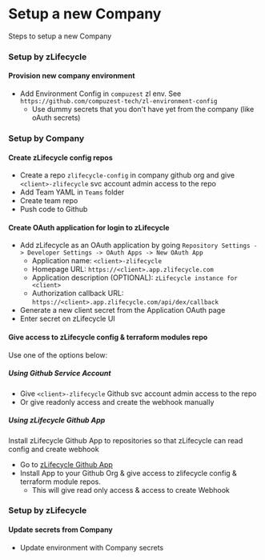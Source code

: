 # Setup a new Company

Steps to setup a new Company

### Setup by zLifecycle

#### Provision new company environment

- Add Environment Config in `compuzest` zl env. See `https://github.com/compuzest-tech/zl-environment-config`
    * Use dummy secrets that you don't have yet from the company (like oAuth secrets)

### Setup by Company

#### Create zLifecycle config repos

- Create a repo `zlifecycle-config` in company github org and give `<client>-zlifecycle` svc account admin access to the repo
- Add Team YAML in `Teams` folder
- Create team repo 
- Push code to Github

#### Create OAuth application for login to zLifecycle

- Add zLifecycle as an OAuth application by going `Repository Settings -> Developer Settings -> OAuth Apps -> New OAuth App`
    * Application name: `<client>-zlifecycle`
    * Homepage URL: `https://<client>.app.zlifecycle.com`
    * Application description (OPTIONAL): `zLifecycle instance for <client>`
    * Authorization callback URL: `https://<client>.app.zlifecycle.com/api/dex/callback`
- Generate a new client secret from the Application OAuth page
- Enter secret on zLifecycle UI

#### Give access to zLifecycle config & terraform modules repo

Use one of the options below:

##### Using Github Service Account

- Give `<client>-zlifecycle` Github svc account admin access to the repo
- Or give readonly access and create the webhook manually 

##### Using zLifecycle Github App

Install zLifecycle Github App to repositories so that zLifecycle can read config and create webhook

- Go to [zLifecycle Github App](https://github.com/apps/zlifecycle)
- Install App to your Github Org & give access to zlifecycle config & terraform module repos. 
    * This will give read only access & access to create Webhook

### Setup by zLifecycle

#### Update secrets from Company

- Update environment with Company secrets
